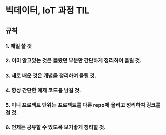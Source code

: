 빅데이터, IoT 과정 TIL
=====

## <strong>규칙</strong>

### <strong>1. 매일 쓸 것</strong>
### 2. 이미 알고있는 것은 몰랐던 부분만 간단하게 정리하여 올릴 것.
### 3. 새로 배운 것은 개념을 정리하여 올릴 것.
### 4. 항상 간단한 예제 코드를 남길 것.
### 5. 미니 프로젝트 단위는 프로젝트를 다른 repo에 올리고 정리하여 링크를 걸 것.
### 6. 언제든 공유할 수 있도록 보기좋게 정리할 것.